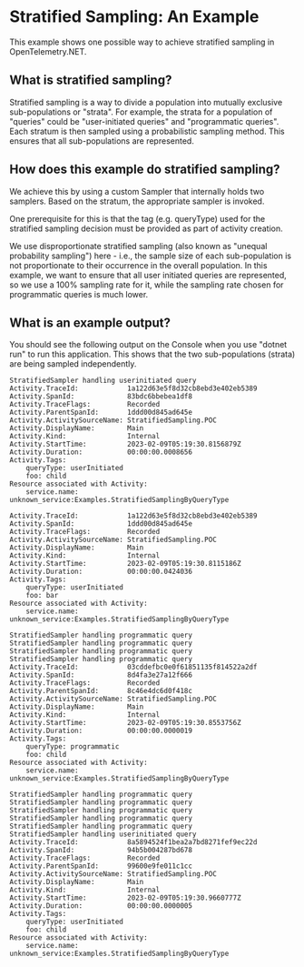 # Stratified Sampling: An Example

This example shows one possible way to achieve stratified sampling in
OpenTelemetry.NET.

## What is stratified sampling?

Stratified sampling is a way to divide a population into mutually exclusive
sub-populations or "strata". For example, the strata for a population of
"queries" could be "user-initiated queries" and "programmatic queries". Each
stratum is then sampled using a probabilistic sampling method. This ensures
that all sub-populations are represented.

## How does this example do stratified sampling?

We achieve this by using a custom Sampler that internally holds two samplers.
Based on the stratum, the appropriate sampler is invoked.

One prerequisite for this is that the tag (e.g. queryType) used for the
stratified sampling decision must be provided as part of activity creation.

We use disproportionate stratified sampling (also known as "unequal probability
sampling") here - i.e., the sample size of each sub-population is not
proportionate to their occurrence in the overall population. In this example,
we want to ensure that all user initiated queries are represented, so we use a
100% sampling rate for it, while the sampling rate chosen for programmatic
queries is much lower.

## What is an example output?

You should see the following output on the Console when you use "dotnet run" to
run this application. This shows that the two sub-populations (strata) are being
sampled independently.

```text
StratifiedSampler handling userinitiated query
Activity.TraceId:            1a122d63e5f8d32cb8ebd3e402eb5389
Activity.SpanId:             83bdc6bbebea1df8
Activity.TraceFlags:         Recorded
Activity.ParentSpanId:       1ddd00d845ad645e
Activity.ActivitySourceName: StratifiedSampling.POC
Activity.DisplayName:        Main
Activity.Kind:               Internal
Activity.StartTime:          2023-02-09T05:19:30.8156879Z
Activity.Duration:           00:00:00.0008656
Activity.Tags:
    queryType: userInitiated
    foo: child
Resource associated with Activity:
    service.name: unknown_service:Examples.StratifiedSamplingByQueryType

Activity.TraceId:            1a122d63e5f8d32cb8ebd3e402eb5389
Activity.SpanId:             1ddd00d845ad645e
Activity.TraceFlags:         Recorded
Activity.ActivitySourceName: StratifiedSampling.POC
Activity.DisplayName:        Main
Activity.Kind:               Internal
Activity.StartTime:          2023-02-09T05:19:30.8115186Z
Activity.Duration:           00:00:00.0424036
Activity.Tags:
    queryType: userInitiated
    foo: bar
Resource associated with Activity:
    service.name: unknown_service:Examples.StratifiedSamplingByQueryType

StratifiedSampler handling programmatic query
StratifiedSampler handling programmatic query
StratifiedSampler handling programmatic query
StratifiedSampler handling programmatic query
Activity.TraceId:            03cddefbc0e0f61851135f814522a2df
Activity.SpanId:             8d4fa3e27a12f666
Activity.TraceFlags:         Recorded
Activity.ParentSpanId:       8c46e4dc6d0f418c
Activity.ActivitySourceName: StratifiedSampling.POC
Activity.DisplayName:        Main
Activity.Kind:               Internal
Activity.StartTime:          2023-02-09T05:19:30.8553756Z
Activity.Duration:           00:00:00.0000019
Activity.Tags:
    queryType: programmatic
    foo: child
Resource associated with Activity:
    service.name: unknown_service:Examples.StratifiedSamplingByQueryType

StratifiedSampler handling programmatic query
StratifiedSampler handling programmatic query
StratifiedSampler handling programmatic query
StratifiedSampler handling programmatic query
StratifiedSampler handling programmatic query
StratifiedSampler handling userinitiated query
Activity.TraceId:            8a5894524f1bea2a7bd8271fef9ec22d
Activity.SpanId:             94b5b004287bd678
Activity.TraceFlags:         Recorded
Activity.ParentSpanId:       99600e9fe011c1cc
Activity.ActivitySourceName: StratifiedSampling.POC
Activity.DisplayName:        Main
Activity.Kind:               Internal
Activity.StartTime:          2023-02-09T05:19:30.9660777Z
Activity.Duration:           00:00:00.0000005
Activity.Tags:
    queryType: userInitiated
    foo: child
Resource associated with Activity:
    service.name: unknown_service:Examples.StratifiedSamplingByQueryType
```
